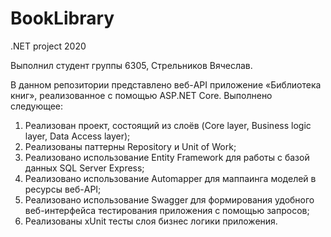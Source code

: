 # BookLibrary
.NET project 2020

Выполнил студент группы 6305, Стрельников Вячеслав.

В данном репозитории представлено веб-API приложение «Библиотека книг», реализованное с помощью ASP.NET Core.
Выполнено следующее:
1.	Реализован проект, состоящий из слоёв (Core layer, Business logic layer, Data Access layer);
2.	Реализованы паттерны Repository и Unit of Work;
3.	Реализовано использование Entity Framework для работы с базой данных SQL Server Express;
4.	Реализовано использование Automapper для маппаинга моделей в ресурсы веб-API;
5.	Реализовано использование Swagger для формирования удобного веб-интерфейса тестирования приложения с помощью запросов;
6.	Реализованы xUnit тесты слоя бизнес логики приложения.
